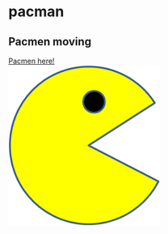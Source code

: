 # pacman
## Pacmen moving
<a href="https://vrajmannan2.github.io/pacman/"> Pacmen here!</a> <br>
<img src="PacMan1.png" width=300;>
